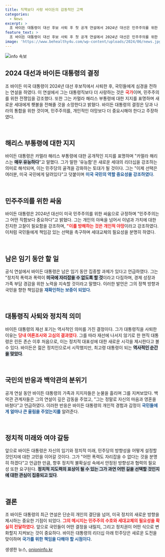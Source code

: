 ```yaml
---
title: 직책보다 사랑 바이든의 감동적인 고백
categories:
  - News
excerpt: >
  조 바이든 대통령이 대선 후보 사퇴 후 첫 공개 연설에서 2024년 대선은 민주주의를 위한 전쟁이라고 강조하며 카멀라 해리스 부통령을 지지했다. 그는 “미국을 사랑하며 개인적 야망보다 민주주의 수호가 우선”이라며 국민의 선택을 촉구했다.
feature_text: >
  조 바이든 대통령이 대선 후보 사퇴 후 첫 공개 연설에서 2024년 대선은 민주주의를 위한 전쟁이라고 강조하며 카멀라 해리스 부통령을 지지했다. 그는 “미국을 사랑하며 개인적 야망보다 민주주의 수호가 우선”이라며 국민의 선택을 촉구했다.
image: 'https://www.behealthy4u.com/wp-content/uploads/2024/06/news.jpg'
---
```


<p><img src="https://www.behealthy4u.com/wp-content/uploads/2024/06/news.jpg" alt="info 속보" /></p>

<h2 data-ke-size="size26">2024 대선과 바이든 대통령의 결정</h2>

<p data-ke-size="size16">조 바이든 미국 대통령이 2024년 대선 후보직에서 사퇴한 후, 국민들에게 심경을 전하는 연설을 하였다. 이 연설에서 그는 대통령직보다 더 사랑하는 것은 <b><span style="color: #ee2323;">국가</span></b>이며, 민주주의를 위한 전쟁임을 강조했다. 또한 그는 카멀라 해리스 부통령에 대한 지지를 표명하며 새로운 세대에게 횃불을 전해줄 것을 소망한다고 밝혔다. 바이든 대통령의 결정은 당과 나라의 통합을 위한 것이며, 민주주의를, 개인적인 야망보다 더 중요시해야 한다고 주장하였다.</p>

<p data-ke-size="size16">&nbsp;</p>

<h2 data-ke-size="size26">해리스 부통령에 대한 지지</h2>

<p data-ke-size="size16">바이든 대통령은 카멀라 해리스 부통령에 대한 공개적인 지지를 표명하며 "카멀라 해리스는 <b><span style="background-color: #21538527;">매우 유능하다</span></b>"고 말했다. 그가 말한 '유능함'은 새로운 세대의 리더십을 강조하는 의미로 해석되며, 이는 민주당의 골격을 강화하는 토대가 될 것이다. 그는 "이제 선택은 여러분, 미국 국민에게 달려있다"고 덧붙이며 <b><span style="color: #1a5490;">미국 국민의 역할 중요성을 강조하였다</span></b>.</p>

<p data-ke-size="size16">&nbsp;</p>

<h2 data-ke-size="size26">민주주의를 위한 싸움</h2>

<p data-ke-size="size16">바이든 대통령은 2024년 대선이 미국 민주주의를 위한 싸움으로 규정하며 "민주주의는 그 어떤 직함보다 중요하다"고 밝혔다. 그는 개인의 야욕을 넘어서 이념과 가치에 대한 진지한 고찰이 필요함을 강조하며, <b><span style="color: #ee2323;">"이를 방해하는 것은 개인적 야망</span></b>이라고 강조하였다. 이처럼 국민들에게 책임감 있는 선택을 촉구하며 세대교체의 필요성을 분명히 하였다.</p>

<p data-ke-size="size16">&nbsp;</p>

<h2 data-ke-size="size26">남은 임기 동안 할 일</h2>

<p data-ke-size="size16">공식 연설에서 바이든 대통령은 남은 임기 동안 집중할 과제가 있다고 언급하였다. 그는 "정치적 폭력과 폭력이 <b><span style="background-color: #21538527;">미국에 자리잡을 수 없도록 할 것</span></b>이라고 다짐하며, 경제 성장과 가족 부담 경감을 위한 노력을 지속할 것이라고 말했다. 이러한 발언은 그의 정책 방향과 국민을 향한 책임감을 <b><span style="color: #1a5490;">재확인하는 보증이 되었다</span></b>.</p>

<p data-ke-size="size16">&nbsp;</p>

<h2 data-ke-size="size26">대통령직 사퇴와 정치적 의미</h2>

<p data-ke-size="size16">바이든 대통령의 재선 포기는 역사적인 의미를 가진 결정이다. 그가 대통령직을 사퇴한 이유는 <b><span style="color: #ee2323;">당내 여론조사와 고심의 결과였다</span></b>. 그를 따라 재선에 나서지 않기로 한 현직 대통령은 린든 존슨 이후 처음으로, 이는 정치적 대표성에 대한 새로운 시각을 제시한다고 볼 수 있다. 바이든은 젊은 정치인으로서 시작했지만, 최고령 대통령이 되는 <b><span style="background-color: #21538527;">역사적인 순간을 맞았다</span></b>.</p>

<p data-ke-size="size16">&nbsp;</p>

<h2 data-ke-size="size26">국민의 반응과 백악관의 분위기</h2>

<p data-ke-size="size16">공개 연설 동안 바이든 대통령의 가족과 지지자들은 눈물을 흘리며 그를 지켜보았다. 백악관 관계자들은 그의 연설이 깊은 감동을 주었고, "그는 정말로 자신의 마음과 영혼을 바쳤다"고 언급하였다. 이러한 반응은 바이든 대통령의 개인적 경험과 감정이 <b><span style="color: #1a5490;">국민들에게 얼마나 큰 울림을 주었는지를</span></b> 알려준다.</p>

<p data-ke-size="size16">&nbsp;</p>

<h2 data-ke-size="size26">정치적 미래와 여야 갈등</h2>

<p data-ke-size="size16">앞으로 바이든 대통령은 자신의 임기와 정치적 미래, 민주당의 방향성을 어떻게 설정할 것인지에 대한 고민을 이어갈 것이다. 그가 "어떤 폭력도 자리잡을 수 없다는 것을 분명히 하겠다"고 언급한 만큼, 향후 정치적 불확실성 속에서 안정된 방향성과 협력의 필요성 또한 요구된다. <b><span style="background-color: #21538527;">정치적 지도력의 표상이 될 수 있는 그가 과연 어떤 길을 선택할 것인지에 대한 관심이 집중되고 있다</span></b>.</p>

<p data-ke-size="size16">&nbsp;</p>

<h2 data-ke-size="size26">결론</h2>

<p data-ke-size="size16">조 바이든 대통령의 최근 연설은 단순히 개인의 결단을 넘어, 미국 정치의 새로운 방향을 제시하는 중요한 기점이 되었다. <b><span style="color: #ee2323;">그의 메시지는 민주주의 수호와 세대교체의 필요성을 확실히 전달하였다</span></b>. 앞으로 국민들이 어떤 결정을 내릴지, 그리고 정치권이 어떤 식으로 변화할지 지켜보는 것이 중요하다. 바이든 대통령의 리더십 아래 민주당은 새로운 도전을 맞이하며 <b><span style="color: #1a5490;">국가를 위한 책임을 다해야 할 시점이다</span></b>.</p>
생생한 뉴스, <a href="https://onioninfo.kr" rel="dofollow">onioninfo.kr</a>


